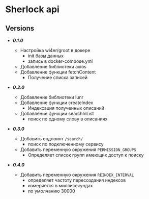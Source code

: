 # Sherlock api

## Versions

* ***0.1.0***
    * Настройка wi4er/groot в докере
        * init базы данных
        * запись в docker-compose.yml
    * Добавление библиотеки axios
    * Добавление функции fetchContent
        * Получение списка записей

* ***0.2.0***
    * Добавление библиотеки lunr
    * Добавление функции createIndex
        * Индексация полученных описаний
    * Добавление функции searchInList
        * поиск по одному слову в описаниях

* ***0.3.0***
    * Добавить ендпоинт ```/search/```
        * поиск по подключенному сервису
    * Добавить переменную окружения ```PERMISSION_GROUPS```
        * Определяет список групп имеющих доступ к поиску

* ***0.4.0***
    * Добавить переменную окружения ```REINDEX_INTERVAL```
        * определяет частоту пересоздания индексов
        * измеряется в миллисекундах
        * по умолчанию 30000
